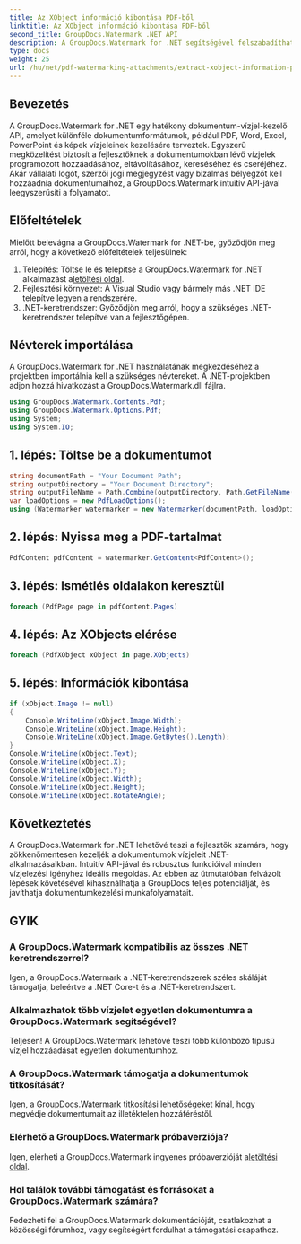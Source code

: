```yaml
---
title: Az XObject információ kibontása PDF-ből
linktitle: Az XObject információ kibontása PDF-ből
second_title: GroupDocs.Watermark .NET API
description: A GroupDocs.Watermark for .NET segítségével felszabadíthatja a dokumentumok vízjelezésének erejét. Zökkenőmentesen kezelheti a vízjeleket PDF-ekben, Word-dokumentumokban és képekben.
type: docs
weight: 25
url: /hu/net/pdf-watermarking-attachments/extract-xobject-information-pdf/
---
```

## Bevezetés
A GroupDocs.Watermark for .NET egy hatékony dokumentum-vízjel-kezelő API, amelyet különféle dokumentumformátumok, például PDF, Word, Excel, PowerPoint és képek vízjeleinek kezelésére terveztek. Egyszerű megközelítést biztosít a fejlesztőknek a dokumentumokban lévő vízjelek programozott hozzáadásához, eltávolításához, kereséséhez és cseréjéhez. Akár vállalati logót, szerzői jogi megjegyzést vagy bizalmas bélyegzőt kell hozzáadnia dokumentumaihoz, a GroupDocs.Watermark intuitív API-jával leegyszerűsíti a folyamatot.
## Előfeltételek
Mielőtt belevágna a GroupDocs.Watermark for .NET-be, győződjön meg arról, hogy a következő előfeltételek teljesülnek:
1. Telepítés: Töltse le és telepítse a GroupDocs.Watermark for .NET alkalmazást a[letöltési oldal](https://releases.groupdocs.com/Watermark/net/).
2. Fejlesztési környezet: A Visual Studio vagy bármely más .NET IDE telepítve legyen a rendszerére.
3. .NET-keretrendszer: Győződjön meg arról, hogy a szükséges .NET-keretrendszer telepítve van a fejlesztőgépen.

## Névterek importálása
A GroupDocs.Watermark for .NET használatának megkezdéséhez a projektben importálnia kell a szükséges névtereket.
A .NET-projektben adjon hozzá hivatkozást a GroupDocs.Watermark.dll fájlra.
```csharp
using GroupDocs.Watermark.Contents.Pdf;
using GroupDocs.Watermark.Options.Pdf;
using System;
using System.IO;
```
## 1. lépés: Töltse be a dokumentumot
```csharp
string documentPath = "Your Document Path";
string outputDirectory = "Your Document Directory";
string outputFileName = Path.Combine(outputDirectory, Path.GetFileName(documentPath));
var loadOptions = new PdfLoadOptions();
using (Watermarker watermarker = new Watermarker(documentPath, loadOptions))
```
## 2. lépés: Nyissa meg a PDF-tartalmat
```csharp
PdfContent pdfContent = watermarker.GetContent<PdfContent>();
```
## 3. lépés: Ismétlés oldalakon keresztül
```csharp
foreach (PdfPage page in pdfContent.Pages)
```
## 4. lépés: Az XObjects elérése
```csharp
foreach (PdfXObject xObject in page.XObjects)
```
## 5. lépés: Információk kibontása
```csharp
if (xObject.Image != null)
{
    Console.WriteLine(xObject.Image.Width);
    Console.WriteLine(xObject.Image.Height);
    Console.WriteLine(xObject.Image.GetBytes().Length);
}
Console.WriteLine(xObject.Text);
Console.WriteLine(xObject.X);
Console.WriteLine(xObject.Y);
Console.WriteLine(xObject.Width);
Console.WriteLine(xObject.Height);
Console.WriteLine(xObject.RotateAngle);
```

## Következtetés
A GroupDocs.Watermark for .NET lehetővé teszi a fejlesztők számára, hogy zökkenőmentesen kezeljék a dokumentumok vízjeleit .NET-alkalmazásaikban. Intuitív API-jával és robusztus funkcióival minden vízjelezési igényhez ideális megoldás. Az ebben az útmutatóban felvázolt lépések követésével kihasználhatja a GroupDocs teljes potenciálját, és javíthatja dokumentumkezelési munkafolyamatait.
## GYIK
### A GroupDocs.Watermark kompatibilis az összes .NET keretrendszerrel?
Igen, a GroupDocs.Watermark a .NET-keretrendszerek széles skáláját támogatja, beleértve a .NET Core-t és a .NET-keretrendszert.
### Alkalmazhatok több vízjelet egyetlen dokumentumra a GroupDocs.Watermark segítségével?
Teljesen! A GroupDocs.Watermark lehetővé teszi több különböző típusú vízjel hozzáadását egyetlen dokumentumhoz.
### A GroupDocs.Watermark támogatja a dokumentumok titkosítását?
Igen, a GroupDocs.Watermark titkosítási lehetőségeket kínál, hogy megvédje dokumentumait az illetéktelen hozzáféréstől.
### Elérhető a GroupDocs.Watermark próbaverziója?
 Igen, elérheti a GroupDocs.Watermark ingyenes próbaverzióját a[letöltési oldal](https://releases.groupdocs.com/).
### Hol találok további támogatást és forrásokat a GroupDocs.Watermark számára?
Fedezheti fel a GroupDocs.Watermark dokumentációját, csatlakozhat a közösségi fórumhoz, vagy segítségért fordulhat a támogatási csapathoz.